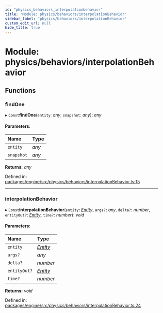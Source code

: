 ```yaml
---
id: "physics_behaviors_interpolationbehavior"
title: "Module: physics/behaviors/interpolationBehavior"
sidebar_label: "physics/behaviors/interpolationBehavior"
custom_edit_url: null
hide_title: true
---
```


# Module: physics/behaviors/interpolationBehavior

## Functions

### findOne

▸ `Const`**findOne**(`entity`: *any*, `snapshot`: *any*): *any*

#### Parameters:

Name | Type |
:------ | :------ |
`entity` | *any* |
`snapshot` | *any* |

**Returns:** *any*

Defined in: [packages/engine/src/physics/behaviors/interpolationBehavior.ts:15](https://github.com/xr3ngine/xr3ngine/blob/716a06460/packages/engine/src/physics/behaviors/interpolationBehavior.ts#L15)

___

### interpolationBehavior

▸ `Const`**interpolationBehavior**(`entity`: [*Entity*](../classes/ecs_classes_entity.entity.md), `args?`: *any*, `delta?`: *number*, `entityOut?`: [*Entity*](../classes/ecs_classes_entity.entity.md), `time?`: *number*): *void*

#### Parameters:

Name | Type |
:------ | :------ |
`entity` | [*Entity*](../classes/ecs_classes_entity.entity.md) |
`args?` | *any* |
`delta?` | *number* |
`entityOut?` | [*Entity*](../classes/ecs_classes_entity.entity.md) |
`time?` | *number* |

**Returns:** *void*

Defined in: [packages/engine/src/physics/behaviors/interpolationBehavior.ts:24](https://github.com/xr3ngine/xr3ngine/blob/716a06460/packages/engine/src/physics/behaviors/interpolationBehavior.ts#L24)
